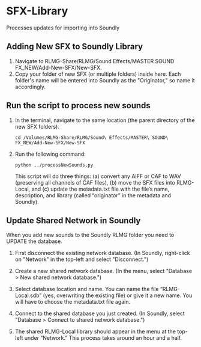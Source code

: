 # SFX-Library
Processes updates for importing into Soundly

## Adding New SFX to Soundly Library

1. Navigate to RLMG-Share/RLMG/Sound Effects/MASTER SOUND FX_NEW/Add-New-SFX/New-SFX.
2. Copy your folder of new SFX (or multiple folders) inside here. Each folder's name will be entered into Soundly as the "Originator," so name it accordingly.

## Run the script to process new sounds
1. In the terminal, navigate to the same location (the parent directory of the new SFX folders).

    `cd /Volumes/RLMG-Share/RLMG/Sound\ Effects/MASTER\ SOUND\ FX_NEW/Add-New-SFX/New-SFX`


2. Run the following command: 

    `python ../processNewSounds.py`

    This script will do three things: (a) convert any AIFF or CAF to WAV (preserving all channels of CAF files), (b) move the SFX files into RLMG-Local, and (c) update the metadata.txt file with the file’s name, description, and library (called “originator” in the metadata and Soundly).

## Update Shared Network in Soundly
When you add new sounds to the Soundly RLMG folder you need to UPDATE the database. 

1. First disconnect the existing network database. (In Soundly, right-click on "Network" in the top-left and select "Disconnect.")

2. Create a new shared network database. (In the menu, select "Database > New shared network database.")

3. Select database location and name. You can name the file “RLMG-Local.sdb” (yes, overwriting the existing file) or give it a new name.
You will have to choose the metadata.txt file again.

4. Connect to the shared database you just created. (In Soundly, select "Database > Connect to shared network database.")

5. The shared RLMG-Local library should appear in the menu at the top-left under “Network.” This process takes around an hour and a half.
